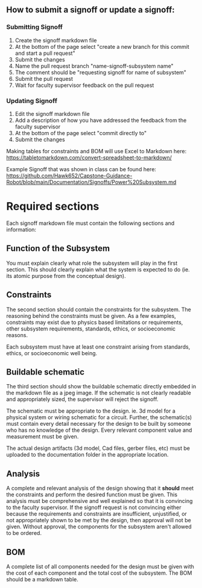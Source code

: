 ## How to submit a signoff or update a signoff:

### Submitting Signoff
1. Create the signoff markdown file 
2. At the bottom of the page select "create a new branch for this commit and start a pull request"
3. Submit the changes 
4. Name the pull request branch "name-signoff-subsystem name"
5. The comment should be "requesting signoff for name of subsystem"
6. Submit the pull request
7. Wait for faculty supervisor feedback on the pull request

### Updating Signoff

1. Edit the signoff markdown file 
2. Add a description of how you have addressed the feedback from the faculty supervisor
3. At the bottom of the page select "commit directly to"
4. Submit the changes 

Making tables for constraints and BOM will use Excel to Markdown here:
https://tabletomarkdown.com/convert-spreadsheet-to-markdown/

Example Signoff that was shown in class can be found here:
https://github.com/Hawk652/Capstone-Guidance-Robot/blob/main/Documentation/Signoffs/Power%20Subsystem.md

# Required sections

Each signoff markdown file must contain the following sections and information:

## Function of the Subsystem

You must explain clearly what role the subsystem will play in the first section. This should clearly explain what the system is expected to do (ie. its atomic purpose from the conceptual design).

## Constraints

The second section should contain the constraints for the subsystem. The reasoning behind the constraints must be given. As a few examples, constraints may exist due to physics based limitations or requirements, other subsystem requirements, standards, ethics, or socioeconomic reasons. 

Each subsystem must have at least one constraint arising from standards, ethics, or socioeconomic well being.

## Buildable schematic 

The third section should show the buildable schematic directly embedded in the markdown file as a jpeg image. If the schematic is not clearly readable and appropriately sized, the supervisor will reject the signoff. 

The schematic must be appropriate to the design. ie. 3d model for a physical system or wiring schematic for a circuit. Further, the schematic(s) must contain every detail necessary for the design to be built by someone who has no knowledge of the design. Every relevant component value and measurement must be given.

The actual design artifacts (3d model, Cad files, gerber files, etc) must be uploaded to the documentation folder in the appropriate location.

## Analysis

A complete and relevant analysis of the design showing that it **should** meet the constraints and perform the desired function must be given. This analysis must be comprehensive and well explained so that it is convincing to the faculty supervisor. If the signoff request is not convincing either because the requirements and constraints are insufficient, unjustified, or not appropriately shown to be met by the design, then approval will not be given. Without approval, the components for the subsystem aren't allowed to be ordered. 

## BOM

A complete list of all components needed for the design must be given with the cost of each component and the total cost of the subsystem. The BOM should be a markdown table.

